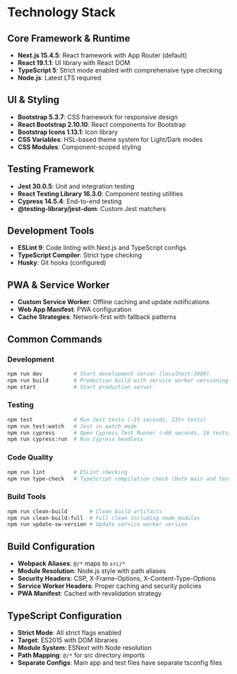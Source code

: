# Technology Stack

## Core Framework & Runtime

- **Next.js 15.4.5**: React framework with App Router (default)
- **React 19.1.1**: UI library with React DOM
- **TypeScript 5**: Strict mode enabled with comprehensive type checking
- **Node.js**: Latest LTS required

## UI & Styling

- **Bootstrap 5.3.7**: CSS framework for responsive design
- **React Bootstrap 2.10.10**: React components for Bootstrap
- **Bootstrap Icons 1.13.1**: Icon library
- **CSS Variables**: HSL-based theme system for Light/Dark modes
- **CSS Modules**: Component-scoped styling

## Testing Framework

- **Jest 30.0.5**: Unit and integration testing
- **React Testing Library 16.3.0**: Component testing utilities
- **Cypress 14.5.4**: End-to-end testing
- **@testing-library/jest-dom**: Custom Jest matchers

## Development Tools

- **ESLint 9**: Code linting with Next.js and TypeScript configs
- **TypeScript Compiler**: Strict type checking
- **Husky**: Git hooks (configured)

## PWA & Service Worker

- **Custom Service Worker**: Offline caching and update notifications
- **Web App Manifest**: PWA configuration
- **Cache Strategies**: Network-first with fallback patterns

## Common Commands

### Development
```bash
npm run dev          # Start development server (localhost:3000)
npm run build        # Production build with service worker versioning
npm start            # Start production server
```

### Testing
```bash
npm test             # Run Jest tests (~15 seconds, 135+ tests)
npm run test:watch   # Jest in watch mode
npm run cypress      # Open Cypress Test Runner (~60 seconds, 16 tests)
npm run cypress:run  # Run Cypress headless
```

### Code Quality
```bash
npm run lint         # ESLint checking
npm run type-check   # TypeScript compilation check (both main and test configs)
```

### Build Tools
```bash
npm run clean-build       # Clean build artifacts
npm run clean-build:full  # Full clean including node_modules
npm run update-sw-version # Update service worker version
```

## Build Configuration

- **Webpack Aliases**: `@/*` maps to `src/*`
- **Module Resolution**: Node.js style with path aliases
- **Security Headers**: CSP, X-Frame-Options, X-Content-Type-Options
- **Service Worker Headers**: Proper caching and security policies
- **PWA Manifest**: Cached with revalidation strategy

## TypeScript Configuration

- **Strict Mode**: All strict flags enabled
- **Target**: ES2015 with DOM libraries
- **Module System**: ESNext with Node resolution
- **Path Mapping**: `@/*` for src directory imports
- **Separate Configs**: Main app and test files have separate tsconfig files